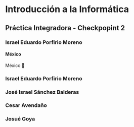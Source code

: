# Introducción a la Informática

## Práctica Integradora - Checkpopint 2

### **Israel Eduardo Porfirio Moreno**
#### México

México 🙌
### Israel Eduardo Porfirio Moreno
### José Israel Sánchez Balderas

### Cesar Avendaño
### Josué Goya
<!-- Contenido de los integrantes del equipo -->
